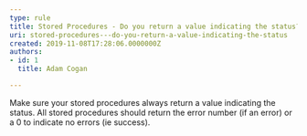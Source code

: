 ```yaml
---
type: rule
title: Stored Procedures - Do you return a value indicating the status?
uri: stored-procedures---do-you-return-a-value-indicating-the-status
created: 2019-11-08T17:28:06.0000000Z
authors:
- id: 1
  title: Adam Cogan

---
```




<span class='intro'> <p class="ssw15-rteElement-P">Make sure your stored procedures always return a value indicating the status. All stored procedures should return the error number (if an error) or a 0 to indicate no errors (ie success).​​<br></p> </span>




